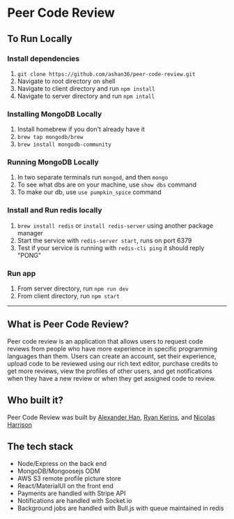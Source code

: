 # Peer Code Review

## To Run Locally
### Install dependencies
1. `git clone https://github.com/ashan36/peer-code-review.git`
2. Navigate to root directory on shell
3. Navigate to client directory and run `npm install`
4. Navigate to server directory and run `npm intall`

### Installing MongoDB Locally
1. Install homebrew if you don't already have it
2. `brew tap mongodb/brew`
3. `brew install mongodb-community`

### Running MongoDB Locally
1. In two separate terminals run `mongod`, and then `mongo`
2. To see what dbs are on your machine, use `show dbs` command
3. To make our db, use `use pumpkin_spice` command

### Install and Run redis locally
1. `brew install redis` or `install redis-server` using another package manager
2. Start the service with `redis-server start`, runs on port 6379
3. Test if your service is running with `redis-cli ping` it should reply "PONG"

### Run app
1. From server directory, run `npm run dev`
2. From client directory, run `npm start`
___

## What is Peer Code Review?
Peer code review is an application that allows users to request code reviews from people who have more experience in specific programming languages than them. Users can create an account, set their experience, upload code to be reviewed using our rich text editor, purchase credits to get more reviews, view the profiles of other users, and get notifications when they have a new review or when they get assigned code to review.

## Who built it?
Peer Code Review was built by [Alexander Han](https://github.com/ashan36), [Ryan Kerins](https://github.com/rkerins91), and [Nicolas Harrison](https://github.com/nicholasrobinharrison)

## The tech stack
- Node/Express on the back end
- MongoDB/Mongoosejs ODM
- AWS S3 remote profile picture store
- React/MaterialUI on the front end
- Payments are handled with Stripe API
- Notifications are handled with Socket.io
- Background jobs are handled with Bull.js with queue maintained in redis
